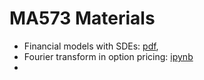 # MA573 Materials

- Financial models with SDEs: [pdf](./doc/sde_fin_v01.pdf), 
- Fourier transform in option pricing: [ipynb](https://github.com/songqsh/foo1/blob/master/src/fourier_transform_option.ipynb)
- 

